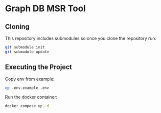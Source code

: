# Graph DB MSR Tool

## Cloning

This repository includes submodules so once you clone the repository run:

```bash
git submodule init
git submodule update
```

## Executing the Project

Copy env from example:

```bash
cp .env.example .env
```

Run the docker container:

```bash
docker compose up -d
```
